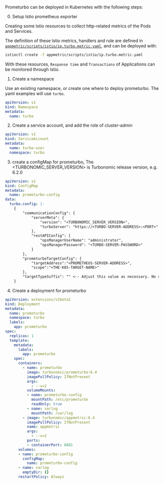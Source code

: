 
Prometurbo can be deployed in Kubernetes with the following steps:

0. Setup Istio prometheus exporter

Creating some Istio resources to collect  http-related metrics of the Pods and Services. 

The definition of these Istio metrics, handlers and rule are defined in [`appmetric/scripts/istio/ip.turbo.metric.yaml`](../appmetric/scripts/istio/ip.turbo.metric.yaml), and can be deployed with:

```bash
istioctl create -f appmetric/scripts/istio/ip.turbo.metric.yaml
```
 
 With these resources, `Response time` and `Transactions` of Applications can be monitored through Istio.
 

1. Create a namespace

Use an existing namespace, or create one where to deploy prometurbo. The yaml examples will use `turbo`.

```yaml
apiVersion: v1
kind: Namespace
metadata:
  name: turbo 
```

2. Create a service account, and add the role of cluster-admin
```yaml
apiVersion: v1
kind: ServiceAccount
metadata:
  name: turbo-user
  namespace: turbo
```

3. create a configMap for prometurbo, The <TURBONOMIC_SERVER_VERSION> is Turbonomic release version, e.g. 6.2.0
```yaml
apiVersion: v1
kind: ConfigMap
metadata:
  name: prometurbo-config
data:
  turbo.config: |-
    {
        "communicationConfig": {
            "serverMeta": {
                "version": "<TURBONOMIC_SERVER_VERSION>",
                "turboServer": "https://<TURBO-SERVER-ADDRESS>:<PORT>"
            },
            "restAPIConfig": {
                "opsManagerUserName": "administrator",
                "opsManagerPassword": "<TURBO-SERVER-PASSWORD>"
            }
        },
        "prometurboTargetConfig": {
            "targetAddress":"<PROMETHEUS-SERVER-ADDRESS>",
            "scope":"<THE-K8S-TARGET-NAME>"
        },
        "targetTypeSuffix": "" <-- Adjust this value as necessary. No suffix is appended to target name if empty.
    }
```


4. Create a deployment for prometurbo
```yaml
apiVersion: extensions/v1beta1
kind: Deployment
metadata:
  name: prometurbo
  namespace: turbo
  labels:
    app: prometurbo
spec:
  replicas: 1
  template:
    metadata:
      labels:
        app: prometurbo
    spec:
      containers:
        - name: prometurbo
          image: turbonomic/prometurbo:6.4
          imagePullPolicy: IfNotPresent
          args:
            - --v=2
          volumeMounts:
          - name: prometurbo-config
            mountPath: /etc/prometurbo
            readOnly: true
          - name: varlog
            mountPath: /var/log
        - image: turbonomic/appmetric:6.4
          imagePullPolicy: IfNotPresent
          name: appmetric
          args:
            - --v=2
          ports:
          - containerPort: 8081
      volumes:
      - name: prometurbo-config
        configMap: 
          name: prometurbo-config
      - name: varlog
        emptyDir: {}
      restartPolicy: Always
```
